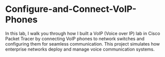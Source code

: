 # Configure-and-Connect-VoIP-Phones
In this lab, I walk you through how I built a VoIP (Voice over IP) lab in Cisco Packet Tracer by connecting VoIP phones to network switches and configuring them for seamless communication. This project simulates how enterprise networks deploy and manage voice communication systems.

